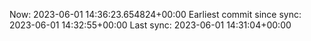 Now: 2023-06-01 14:36:23.654824+00:00 Earliest commit since sync: 2023-06-01 14:32:55+00:00 Last sync: 2023-06-01 14:31:04+00:00
